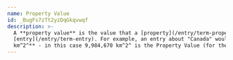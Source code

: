 ```yaml
---
name: Property Value
id: _BugFs7zTt2yzDqGkqvwqf
description: >-
  A **property value** is the value that a [property](/entry/term-property) has for a specific
  [entry](/entry/term-entry). For example, an entry about "Canada" would state that it has a "Total Area" of **9,984,670
  km^2^** - in this case 9,984,670 km^2^ is the Property Value (for the "Total Area" [property](/entry/term-property)).
---
```

